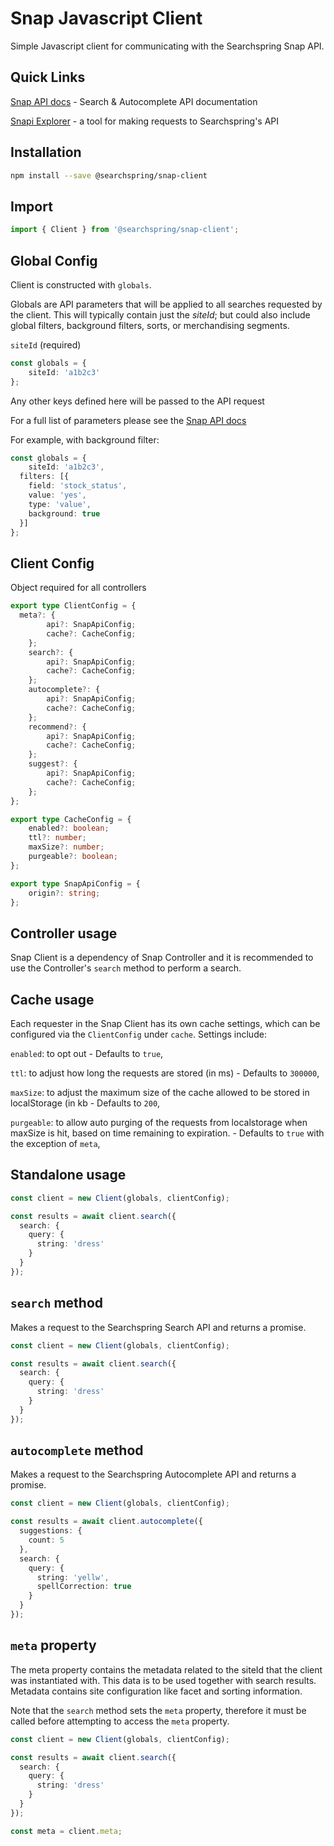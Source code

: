 # Snap Javascript Client

Simple Javascript client for communicating with the Searchspring Snap API.

## Quick Links

[Snap API docs](https://snapi.kube.searchspring.io/api/v1/) - Search & Autocomplete API documentation

[Snapi Explorer](https://searchspring.github.io/snapi-explorer/) - a tool for making requests to Searchspring's API

## Installation

```bash
npm install --save @searchspring/snap-client
```

## Import
```typescript
import { Client } from '@searchspring/snap-client';
```

## Global Config
Client is constructed with `globals`.  

Globals are API parameters that will be applied to all searches requested by the client. This will typically contain just the *siteId*; but could also include global filters, background filters, sorts, or merchandising segments.

`siteId` (required)

```typescript
const globals = {
	siteId: 'a1b2c3'
};
```

Any other keys defined here will be passed to the API request

For a full list of parameters please see the [Snap API docs](https://snapi.kube.searchspring.io/api/v1/)

For example, with background filter:

```typescript
const globals = {
	siteId: 'a1b2c3',
  filters: [{
    field: 'stock_status',
    value: 'yes',
    type: 'value',
    background: true
  }]
};
```

## Client Config
Object required for all controllers

```typescript
export type ClientConfig = {
  meta?: {
		api?: SnapApiConfig;
		cache?: CacheConfig;
	};
	search?: {
		api?: SnapApiConfig;
		cache?: CacheConfig;
	};
	autocomplete?: {
		api?: SnapApiConfig;
		cache?: CacheConfig;
	};
	recommend?: {
		api?: SnapApiConfig;
		cache?: CacheConfig;
	};
	suggest?: {
		api?: SnapApiConfig;
		cache?: CacheConfig;
	};
};

export type CacheConfig = {
	enabled?: boolean;
	ttl?: number;
	maxSize?: number;
	purgeable?: boolean;
};

export type SnapApiConfig = {
	origin?: string;
};

```

## Controller usage
Snap Client is a dependency of Snap Controller and it is recommended to use the Controller's `search` method to perform a search. 



## Cache usage
Each requester in the Snap Client has its own cache settings, which can be configured via the `ClientConfig` under `cache`. Settings include: 

  `enabled`: to opt out - Defaults to `true`, 

  `ttl`: to adjust how long the requests are stored (in ms) - Defaults to `300000`,

  `maxSize`: to adjust the maximum size of the cache allowed to be stored in localStorage (in kb - Defaults to `200`,

  `purgeable`: to allow auto purging of the requests from localstorage when maxSize is hit, based on time remaining to expiration.  - Defaults to `true` with the exception of `meta`,


## Standalone usage
```typescript
const client = new Client(globals, clientConfig);

const results = await client.search({
  search: {
    query: {
      string: 'dress'
    }
  }
});
```

## `search` method
Makes a request to the Searchspring Search API and returns a promise.  

```typescript
const client = new Client(globals, clientConfig);

const results = await client.search({
  search: {
    query: {
      string: 'dress'
    }
  }
});
```

## `autocomplete` method
Makes a request to the Searchspring Autocomplete API and returns a promise.  

```typescript
const client = new Client(globals, clientConfig);

const results = await client.autocomplete({
  suggestions: {
    count: 5
  },
  search: {
    query: {
      string: 'yellw',
      spellCorrection: true
    }
  }
});
```

## `meta` property
The meta property contains the metadata related to the siteId that the client was instantiated with. This data is to be used together with search results. Metadata contains site configuration like facet and sorting information.

Note that the `search` method sets the `meta` property, therefore it must be called before attempting to access the `meta` property.

```typescript
const client = new Client(globals, clientConfig);

const results = await client.search({
  search: {
    query: {
      string: 'dress'
    }
  }
});

const meta = client.meta;
```
